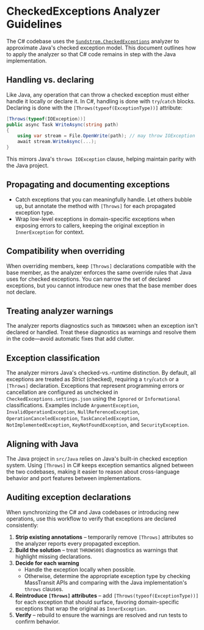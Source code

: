 # CheckedExceptions Analyzer Guidelines

The C# codebase uses the [`Sundstrom.CheckedExceptions`](https://github.com/sundstrom/checked-exceptions) analyzer to approximate Java's checked exception model. This document outlines how to apply the analyzer so that C# code remains in step with the Java implementation.

## Handling vs. declaring

Like Java, any operation that can throw a checked exception must either handle it locally or declare it. In C#, handling is done with `try`/`catch` blocks. Declaring is done with the `[Throws(typeof(ExceptionType))]` attribute:

```csharp
[Throws(typeof(IOException))]
public async Task WriteAsync(string path)
{
    using var stream = File.OpenWrite(path); // may throw IOException
    await stream.WriteAsync(...);
}
```

This mirrors Java's `throws IOException` clause, helping maintain parity with the Java project.

## Propagating and documenting exceptions

- Catch exceptions that you can meaningfully handle. Let others bubble up, but annotate the method with `[Throws]` for each propagated exception type.
- Wrap low-level exceptions in domain-specific exceptions when exposing errors to callers, keeping the original exception in `InnerException` for context.

## Compatibility when overriding

When overriding members, keep `[Throws]` declarations compatible with the base member, as the analyzer enforces the same override rules that Java uses for checked exceptions. You can narrow the set of declared exceptions, but you cannot introduce new ones that the base member does not declare.

## Treating analyzer warnings

The analyzer reports diagnostics such as `THROWS001` when an exception isn't declared or handled. Treat these diagnostics as warnings and resolve them in the code—avoid automatic fixes that add clutter.

## Exception classification

The analyzer mirrors Java's checked-vs.-runtime distinction. By default, all exceptions are treated as *Strict* (checked), requiring a `try`/`catch` or a `[Throws]` declaration. Exceptions that represent programming errors or cancellation are configured as unchecked in `CheckedExceptions.settings.json` using the `Ignored` or `Informational` classifications. Examples include `ArgumentException`, `InvalidOperationException`, `NullReferenceException`, `OperationCanceledException`, `TaskCanceledException`, `NotImplementedException`, `KeyNotFoundException`, and `SecurityException`.

## Aligning with Java

The Java project in `src/Java` relies on Java's built-in checked exception system. Using `[Throws]` in C# keeps exception semantics aligned between the two codebases, making it easier to reason about cross-language behavior and port features between implementations.

## Auditing exception declarations

When synchronizing the C# and Java codebases or introducing new operations, use this workflow to verify that exceptions are declared consistently:

1. **Strip existing annotations** – temporarily remove `[Throws]` attributes so the analyzer reports every propagated exception.
2. **Build the solution** – treat `THROWS001` diagnostics as warnings that highlight missing declarations.
3. **Decide for each warning**
   - Handle the exception locally when possible.
   - Otherwise, determine the appropriate exception type by checking MassTransit APIs and comparing with the Java implementation's `throws` clauses.
4. **Reintroduce `[Throws]` attributes** – add `[Throws(typeof(ExceptionType))]` for each exception that should surface, favoring domain-specific exceptions that wrap the original as `InnerException`.
5. **Verify** – rebuild to ensure the warnings are resolved and run tests to confirm behavior.


